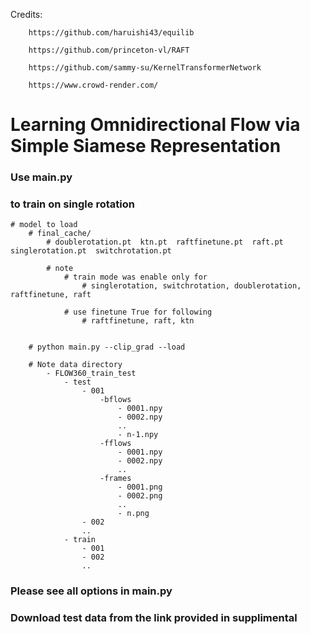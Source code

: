 Credits:

        https://github.com/haruishi43/equilib
        
        https://github.com/princeton-vl/RAFT
        
        https://github.com/sammy-su/KernelTransformerNetwork
        
        https://www.crowd-render.com/


# Learning Omnidirectional Flow via Simple Siamese Representation

### Use main.py
### to train on single rotation
    # model to load
        # final_cache/
            # doublerotation.pt  ktn.pt  raftfinetune.pt  raft.pt  singlerotation.pt  switchrotation.pt
            
            # note
                # train mode was enable only for
                    # singlerotation, switchrotation, doublerotation, raftfinetune, raft

                # use finetune True for following
                    # raftfinetune, raft, ktn
            
        
        # python main.py --clip_grad --load

        # Note data directory
            - FLOW360_train_test
                - test
                    - 001
                        -bflows
                            - 0001.npy
                            - 0002.npy
                            ..
                            - n-1.npy
                        -fflows
                            - 0001.npy
                            - 0002.npy
                            ..
                        -frames
                            - 0001.png
                            - 0002.png
                            ..
                            - n.png
                    - 002
                    ..
                - train
                    - 001
                    - 002
                    ..

### Please see all options in main.py

### Download test data from the link provided in supplimental
